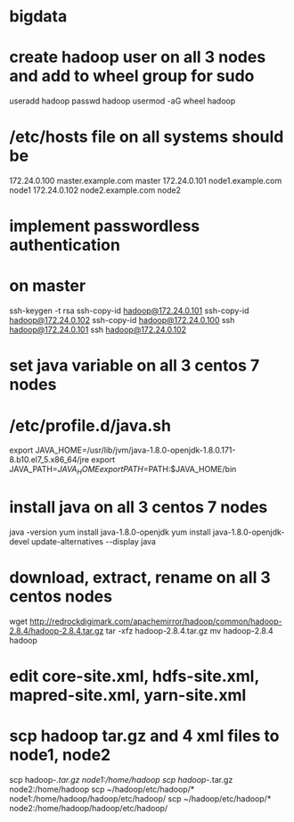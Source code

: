 # bigdata

# create hadoop user on all 3 nodes and add to wheel group for sudo
useradd hadoop
passwd hadoop
usermod -aG wheel hadoop

# /etc/hosts file on all systems should be
172.24.0.100 master.example.com master
172.24.0.101 node1.example.com node1
172.24.0.102 node2.example.com node2

# implement passwordless authentication
# on master
ssh-keygen -t rsa
ssh-copy-id hadoop@172.24.0.101
ssh-copy-id hadoop@172.24.0.102
ssh-copy-id hadoop@172.24.0.100
ssh hadoop@172.24.0.101
ssh hadoop@172.24.0.102




# set java variable on all 3 centos 7 nodes
# /etc/profile.d/java.sh
export JAVA_HOME=/usr/lib/jvm/java-1.8.0-openjdk-1.8.0.171-8.b10.el7_5.x86_64/jre
export JAVA_PATH=$JAVA_HOME
export PATH=$PATH:$JAVA_HOME/bin

# install java on all 3 centos 7 nodes
java -version
yum install java-1.8.0-openjdk
yum install java-1.8.0-openjdk-devel
update-alternatives --display java

# download, extract, rename on all 3 centos nodes
wget http://redrockdigimark.com/apachemirror/hadoop/common/hadoop-2.8.4/hadoop-2.8.4.tar.gz
tar -xfz hadoop-2.8.4.tar.gz
mv hadoop-2.8.4 hadoop

# edit core-site.xml, hdfs-site.xml, mapred-site.xml, yarn-site.xml

# scp hadoop tar.gz and 4 xml files to node1, node2
scp hadoop-*.tar.gz node1:/home/hadoop
scp hadoop-*.tar.gz node2:/home/hadoop
scp ~/hadoop/etc/hadoop/* node1:/home/hadoop/hadoop/etc/hadoop/
scp ~/hadoop/etc/hadoop/* node2:/home/hadoop/hadoop/etc/hadoop/





